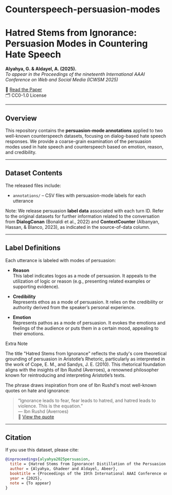 # Counterspeech-persuasion-modes
# Hatred Stems from Ignorance: Persuasion Modes in Countering Hate Speech

**Alyahya, G. & Aldayel, A. (2025).**  
*To appear in the Proceedings of the nineteenth International AAAI Conference on Web and Social Media (ICWSM 2025)*

📄 [Read the Paper](https://arxiv.org/abs/2403.15449)  
🗂️ CC0-1.0 License  

---

## Overview

This repository contains the **persuasion-mode annotations** applied to two well-known counterspeech datasets, focusing on dialog-based hate speech responses. We provide a coarse-grain examination of the persuasion modes used in hate speech and counterspeech based on emotion, reason, and credibility.


---

## Dataset Contents

The released files include:

- `annotations/` – CSV files with persuasion-mode labels for each utterance

Note: We release persuasion **label data** associated with each turn ID. Refer to the original datasets for further information related to the conversation from **DialogConan** (Bonaldi et al., 2022) and **ContextCounter** (Albanyan, Hassan, & Blanco, 2023), as indicated in the source-of-data column.

---

## Label Definitions

Each utterance is labeled with modes of persuasion:

- **Reason**  
  This label indicates logos as a mode of persuasion. It appeals to the utilization of logic or reason (e.g., presenting related examples or supporting evidence).

- **Credibility**  
  Represents ethos as a mode of persuasion. It relies on the credibility or authority derived from the speaker’s personal experience.

- **Emotion**  
  Represents pathos as a mode of persuasion. It evokes the emotions and feelings of the audience or puts them in a certain mood, appealing to their emotions.

Extra Note

The title "Hatred Stems from Ignorance" reflects the study's core theoretical grounding of persuasion in Aristotle’s Rhetoric, particularly as interpreted in the work of Cope, E. M., and Sandys, J. E. (2010). This rhetorical foundation aligns with the insights of Ibn Rushd (Averroes), a renowned philosopher known for reintroducing and interpreting Aristotle’s texts.

The phrase draws inspiration from one of Ibn Rushd's most well-known quotes on hate and ignorance:

> “Ignorance leads to fear, fear leads to hatred, and hatred leads to violence. This is the equation.”  
> — Ibn Rushd (Averroes)  
> 🔗 [View the quote](https://www.goodreads.com/quotes/8833090-ignorance-leads-to-fear-fear-leads-to-hatred-and-hatred)
---

## Citation

If you use this dataset, please cite:

```bibtex
@inproceedings{alyahya2025persuasion,
  title = {Hatred Stems from Ignorance! Distillation of the Persuasion Modes in Countering Conversational Hate Speech},
  author = {Alyahya, Ghadeer and Aldayel, Abeer},
  booktitle = {Proceedings of the 19th International AAAI Conference on Web and Social Media (ICWSM)},
  year = {2025},
  note = {To appear}
}


